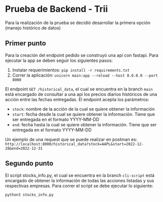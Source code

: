 # Prueba de Backend - Trii

Para la realización de la prueba se decidió desarrollar la primera opción (manejo histórico de datos)

## Primer punto

Para la creación del endpoint pedido se construyó una api con fastapi. Para ejecutar la app se deben seguir los siguientes pasos:

1. Instalar requerimientos: ```pip install -r requirements.txt```
2. Correr la aplicación: ```uvicorn main:app --reload --host 0.0.0.0 --port 8000```

El endpoint  ```GET /historical_data```, el cual se encuentra en la branch ```main``` está encargado de consultar a una api los precios diarios históricos de una acción entre las fechas entregadas. El endpoint acepta los parámetros:

* ```stock```: nombre de la acción de la cual se quiere obtener la información
* ```start```: fecha desde la cual se quiere obtener la información. Tiene que ser entregada en el formato YYYY-MM-DD
* ```end```: fecha hasta la cual se quiere obtener la información. Tiene que ser entregada en el formato YYYY-MM-DD

Un ejemplo de una request que se puede realizar en postman es:
`http://localhost:8000/historical_data?stock=AAPL&start=2022-12-28&end=2022-12-31`

## Segundo punto

El script stocks_info.py, el cual se encuentra en la branch ```cli-script``` está encargado de obtener la información de todas las acciones listadas y sus respectivas empresas. Para correr el script se debe ejecutar lo siguiente:

```python3 stocks_info.py```